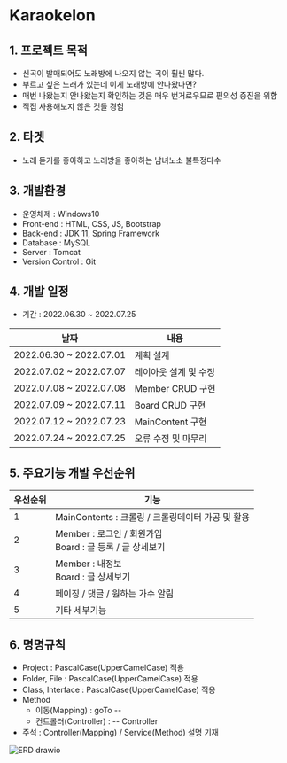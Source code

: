 # Karaokelon

## 1. 프로젝트 목적 
 - 신곡이 발매되어도 노래방에 나오지 않는 곡이 훨씬 많다. 
 - 부르고 싶은 노래가 있는데 이게 노래방에 안나왔다면?
 - 매번 나왔는지 안나왔는지 확인하는 것은 매우 번거로우므로 편의성 증진을 위함
 - 직접 사용해보지 않은 것들 경험

## 2. 타겟 
 - 노래 듣기를 좋아하고 노래방을 좋아하는 남녀노소 불특정다수

## 3. 개발환경 
 - 운영체제 : Windows10
 - Front-end : HTML, CSS, JS, Bootstrap
 - Back-end : JDK 11, Spring Framework
 - Database : MySQL
 - Server : Tomcat
 - Version Control : Git

## 4. 개발 일정
 - 기간 : 2022.06.30 ~ 2022.07.25

|날짜|내용| 
|---|---|
|2022.06.30 ~ 2022.07.01|계획 설계| 
|2022.07.02 ~ 2022.07.07|레이아웃 설계 및 수정|
|2022.07.08 ~ 2022.07.08|Member CRUD 구현| 
|2022.07.09 ~ 2022.07.11|Board CRUD 구현|
|2022.07.12 ~ 2022.07.23|MainContent 구현|
|2022.07.24 ~ 2022.07.25|오류 수정 및 마무리| 

## 5. 주요기능 개발 우선순위 

|우선순위|기능|
|---|---|
|1|MainContents : 크롤링 / 크롤링데이터 가공 및 활용|
|2|Member : 로그인 / 회원가입 <br>Board : 글 등록 / 글 상세보기 |
|3|Member : 내정보<br>Board : 글 상세보기|
|4|페이징 / 댓글 / 원하는 가수 알림|
|5|기타 세부기능|

## 6. 명명규칙
 - Project : PascalCase(UpperCamelCase) 적용
 - Folder, File : PascalCase(UpperCamelCase) 적용
 - Class, Interface : PascalCase(UpperCamelCase) 적용
 - Method
   - 이동(Mapping) : goTo --
   - 컨트롤러(Controller) : -- Controller
 - 주석 : Controller(Mapping) / Service(Method) 설명 기재

![ERD drawio](https://user-images.githubusercontent.com/91529033/194995265-63c31d65-b67e-40ea-a817-6bca20e570f5.png)
